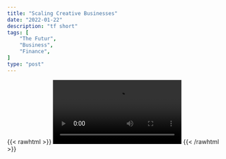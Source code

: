 ```yaml
---
title: "Scaling Creative Businesses"
date: "2022-01-22"
description: "tf short"
tags: [
    "The Futur",
    "Business",
    "Finance",
]
type: "post"
---
```

{{< rawhtml >}}
    <video width="auto" height="auto" controls>
        <source src="https://clips.dev00ps.com/The_Futur/1.mp4" type="video/mp4"> 
    </video>
{{< /rawhtml >}}
